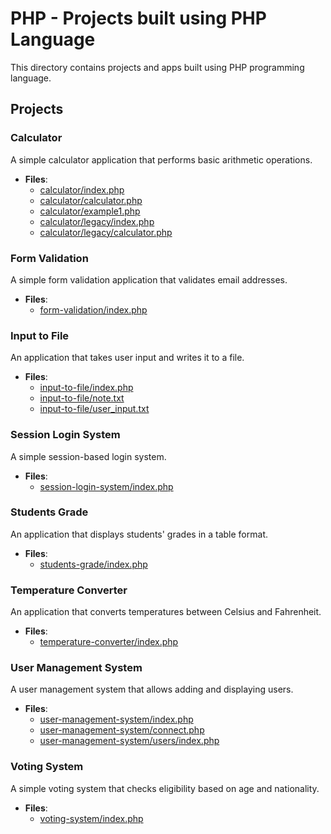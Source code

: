 # PHP - Projects built using PHP Language

This directory contains projects and apps built using PHP programming language.

## Projects

### Calculator
A simple calculator application that performs basic arithmetic operations.

- **Files**: 
  - [calculator/index.php](calculator/index.php)
  - [calculator/calculator.php](calculator/calculator.php)
  - [calculator/example1.php](calculator/example1.php)
  - [calculator/legacy/index.php](calculator/legacy/index.php)
  - [calculator/legacy/calculator.php](calculator/legacy/calculator.php)

### Form Validation
A simple form validation application that validates email addresses.

- **Files**: 
  - [form-validation/index.php](form-validation/index.php)

### Input to File
An application that takes user input and writes it to a file.

- **Files**: 
  - [input-to-file/index.php](input-to-file/index.php)
  - [input-to-file/note.txt](input-to-file/note.txt)
  - [input-to-file/user_input.txt](input-to-file/user_input.txt)

### Session Login System
A simple session-based login system.

- **Files**: 
  - [session-login-system/index.php](session-login-system/index.php)

### Students Grade
An application that displays students' grades in a table format.

- **Files**: 
  - [students-grade/index.php](students-grade/index.php)

### Temperature Converter
An application that converts temperatures between Celsius and Fahrenheit.

- **Files**: 
  - [temperature-converter/index.php](temperature-converter/index.php)

### User Management System
A user management system that allows adding and displaying users.

- **Files**: 
  - [user-management-system/index.php](user-management-system/index.php)
  - [user-management-system/connect.php](user-management-system/connect.php)
  - [user-management-system/users/index.php](user-management-system/users/index.php)

### Voting System
A simple voting system that checks eligibility based on age and nationality.

- **Files**: 
  - [voting-system/index.php](voting-system/index.php)